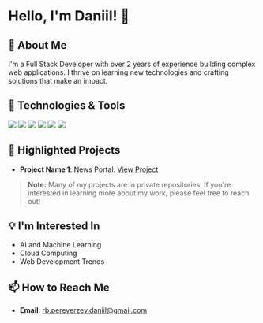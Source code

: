 # Hello, I'm Daniil! 👋

## 🚀 About Me
I'm a Full Stack Developer with over 2 years of experience building complex web applications. I thrive on learning new technologies and crafting solutions that make an impact.

## 🔧 Technologies & Tools
![](https://img.shields.io/badge/Code-Python-blue)
![](https://img.shields.io/badge/Code-TypeScript-blue)
![](https://img.shields.io/badge/Framework-NestJS-yellow)
![](https://img.shields.io/badge/Framework-React_Query-yellow)
![](https://img.shields.io/badge/Database-MySQL-orange)
![](https://img.shields.io/badge/Tools-Docker-lightgrey)

## 🌟 Highlighted Projects
- **Project Name 1**: News Portal. [View Project](https://github.com/Pattriarch/ulbitv-frontend)

> **Note:** Many of my projects are in private repositories. If you're interested in learning more about my work, please feel free to reach out!


## 💡 I'm Interested In
- AI and Machine Learning
- Cloud Computing
- Web Development Trends

## 📫 How to Reach Me
- **Email**: rb.pereverzev.daniil@gmail.com
